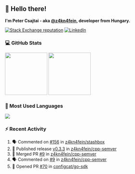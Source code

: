 ## 👋 Hello there!

**I'm Peter Csajtai - aka [@z4kn4fein](https://github.com/z4kn4fein), developer from Hungary.**

[![Stack Exchange reputation](https://img.shields.io/stackexchange/stackoverflow/r/8700582?color=orange&label=reputation&logo=stackoverflow&style=for-the-badge)](https://stackoverflow.com/users/8700582)
[![LinkedIn](https://img.shields.io/badge/linkedin-%230077B5.svg?style=for-the-badge&logo=linkedin&logoColor=white)](https://www.linkedin.com/in/csajtai-p%C3%A9ter-45395341/)

### 💻 GitHub Stats

<div>
  <img height="140px" src="https://github-readme-stats-pcsajtai.vercel.app/api?username=z4kn4fein&show_icons=true&hide_border=true&count_private=true&custom_title=Stats&theme=dracula&line_height=24&hide_title=true">
  <img height="140px" src="https://streak-stats.demolab.com?user=z4kn4fein&theme=dracula&hide_border=true">
  
</div>

### :toolbox: Most Used Languages

<img src="https://github-readme-stats-pcsajtai.vercel.app/api/top-langs/?username=z4kn4fein&theme=dracula&hide_border=true&layout=compact&langs_count=8&hide_title=true">

### :zap: Recent Activity

<!--START_SECTION:activity-->
1. 🗣 Commented on [#156](https://github.com/z4kn4fein/stashbox/issues/156#issuecomment-1855623663) in [z4kn4fein/stashbox](https://github.com/z4kn4fein/stashbox)
2. 🚀 Published release [v0.3.3](https://github.com/z4kn4fein/cpp-semver/releases/tag/v0.3.3) in [z4kn4fein/cpp-semver](https://github.com/z4kn4fein/cpp-semver)
3. 🎉 Merged PR [#9](https://github.com/z4kn4fein/cpp-semver/pull/9) in [z4kn4fein/cpp-semver](https://github.com/z4kn4fein/cpp-semver)
4. 🗣 Commented on [#9](https://github.com/z4kn4fein/cpp-semver/pull/9#issuecomment-1850517646) in [z4kn4fein/cpp-semver](https://github.com/z4kn4fein/cpp-semver)
5. 💪 Opened PR [#70](https://github.com/configcat/go-sdk/pull/70) in [configcat/go-sdk](https://github.com/configcat/go-sdk)
<!--END_SECTION:activity-->

